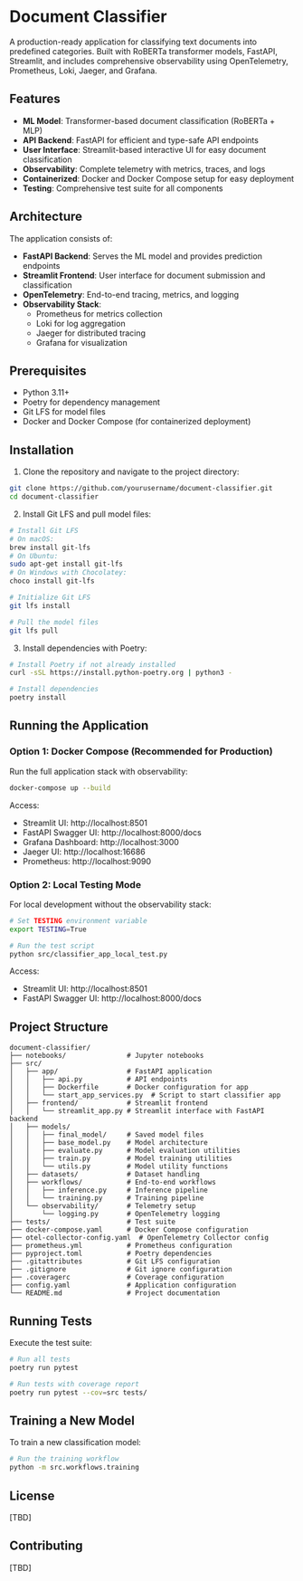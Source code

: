 # Document Classifier

A production-ready application for classifying text documents into predefined categories. Built with RoBERTa transformer models, FastAPI, Streamlit, and includes comprehensive observability using OpenTelemetry, Prometheus, Loki, Jaeger, and Grafana.

## Features

- **ML Model**: Transformer-based document classification (RoBERTa + MLP)
- **API Backend**: FastAPI for efficient and type-safe API endpoints
- **User Interface**: Streamlit-based interactive UI for easy document classification
- **Observability**: Complete telemetry with metrics, traces, and logs
- **Containerized**: Docker and Docker Compose setup for easy deployment
- **Testing**: Comprehensive test suite for all components

## Architecture

The application consists of:

- **FastAPI Backend**: Serves the ML model and provides prediction endpoints
- **Streamlit Frontend**: User interface for document submission and classification
- **OpenTelemetry**: End-to-end tracing, metrics, and logging
- **Observability Stack**:
  - Prometheus for metrics collection
  - Loki for log aggregation
  - Jaeger for distributed tracing
  - Grafana for visualization

## Prerequisites

- Python 3.11+
- Poetry for dependency management
- Git LFS for model files
- Docker and Docker Compose (for containerized deployment)

## Installation

1. Clone the repository and navigate to the project directory:

```bash
git clone https://github.com/yourusername/document-classifier.git
cd document-classifier
```

2. Install Git LFS and pull model files:

```bash
# Install Git LFS
# On macOS:
brew install git-lfs
# On Ubuntu:
sudo apt-get install git-lfs
# On Windows with Chocolatey:
choco install git-lfs

# Initialize Git LFS
git lfs install

# Pull the model files
git lfs pull
```

3. Install dependencies with Poetry:

```bash
# Install Poetry if not already installed
curl -sSL https://install.python-poetry.org | python3 -

# Install dependencies
poetry install
```

## Running the Application

### Option 1: Docker Compose (Recommended for Production)

Run the full application stack with observability:

```bash
docker-compose up --build
```

Access:
- Streamlit UI: http://localhost:8501
- FastAPI Swagger UI: http://localhost:8000/docs
- Grafana Dashboard: http://localhost:3000
- Jaeger UI: http://localhost:16686
- Prometheus: http://localhost:9090

### Option 2: Local Testing Mode

For local development without the observability stack:

```bash
# Set TESTING environment variable
export TESTING=True

# Run the test script
python src/classifier_app_local_test.py
```

Access:
- Streamlit UI: http://localhost:8501
- FastAPI Swagger UI: http://localhost:8000/docs


## Project Structure

```
document-classifier/
├── notebooks/               # Jupyter notebooks
├── src/
│   ├── app/                 # FastAPI application
│   │   ├── api.py           # API endpoints
│   │   ├── Dockerfile       # Docker configuration for app
│   │   └── start_app_services.py  # Script to start classifier app
│   ├── frontend/            # Streamlit frontend
│   │   └── streamlit_app.py # Streamlit interface with FastAPI backend
│   ├── models/
│   │   ├── final_model/     # Saved model files
│   │   ├── base_model.py    # Model architecture
│   │   ├── evaluate.py      # Model evaluation utilities
│   │   ├── train.py         # Model training utilities
│   │   └── utils.py         # Model utility functions
│   ├── datasets/            # Dataset handling
│   ├── workflows/           # End-to-end workflows
│   │   ├── inference.py     # Inference pipeline
│   │   └── training.py      # Training pipeline
│   └── observability/       # Telemetry setup
│       └── logging.py       # OpenTelemetry logging
├── tests/                   # Test suite
├── docker-compose.yaml      # Docker Compose configuration
├── otel-collector-config.yaml  # OpenTelemetry Collector config
├── prometheus.yml           # Prometheus configuration
├── pyproject.toml           # Poetry dependencies
├── .gitattributes           # Git LFS configuration
├── .gitignore               # Git ignore configuration
├── .coveragerc              # Coverage configuration
├── config.yaml              # Application configuration
└── README.md                # Project documentation
```

## Running Tests

Execute the test suite:

```bash
# Run all tests
poetry run pytest

# Run tests with coverage report
poetry run pytest --cov=src tests/
```

## Training a New Model

To train a new classification model:

```bash
# Run the training workflow
python -m src.workflows.training
```

## License

[TBD]

## Contributing

[TBD]
